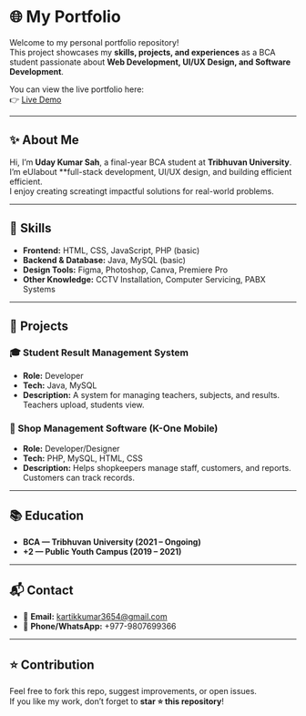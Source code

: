 # 🌐 My Portfolio

Welcome to my personal portfolio repository!  
This project showcases my **skills, projects, and experiences** as a BCA student passionate about **Web Development, UI/UX Design, and Software Development**.  

You can view the live portfolio here:  
👉 [Live Demo](https://github.com/udaykumar3654/MY-Portfolio/blob/fe9874cb9786bf9c144f859da1073a91a6817c4a/uday_kumar_sah_portfolio_index.html) 

---

## ✨ About Me
Hi, I’m **Uday Kumar Sah**, a final-year BCA student at **Tribhuvan University**.  
I’m eUIabout **full-stack development, UI/UX design, and building efficient efficient.  
I enjoy creating screatingt impactful solutions for real-world problems.  

---

## 🔧 Skills
- **Frontend:** HTML, CSS, JavaScript, PHP (basic)  
- **Backend & Database:** Java, MySQL (basic)  
- **Design Tools:** Figma, Photoshop, Canva, Premiere Pro  
- **Other Knowledge:** CCTV Installation, Computer Servicing, PABX Systems  

---

## 📂 Projects
### 🎓 Student Result Management System
- **Role:** Developer  
- **Tech:** Java, MySQL  
- **Description:** A system for managing teachers, subjects, and results. Teachers upload, students view.  

### 🛒 Shop Management Software (K-One Mobile)
- **Role:** Developer/Designer  
- **Tech:** PHP, MySQL, HTML, CSS  
- **Description:** Helps shopkeepers manage staff, customers, and reports. Customers can track records.  

---

## 📚 Education
- **BCA — Tribhuvan University (2021 – Ongoing)**  
- **+2 — Public Youth Campus (2019 – 2021)**  

---

## 📬 Contact
- 📧 **Email:** kartikkumar3654@gmail.com  
- 📱 **Phone/WhatsApp:** +977-9807699366  

---

## ⭐ Contribution
Feel free to fork this repo, suggest improvements, or open issues.  
If you like my work, don’t forget to **star ⭐ this repository**!
